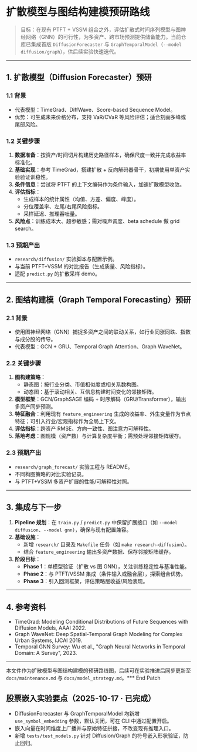 # 扩散模型与图结构建模预研路线

> 目标：在现有 PTFT + VSSM 组合之外，评估扩散式时间序列模型与图神经网络（GNN）的可行性，为多资产、跨市场预测提供储备能力。当前仓库已集成首版 `DiffusionForecaster` 与 `GraphTemporalModel`（`--model diffusion/graph`），供后续实验快速迭代。

---

## 1. 扩散模型（Diffusion Forecaster）预研

### 1.1 背景
- 代表模型：TimeGrad、DiffWave、Score-based Sequence Model。
- 优势：可生成未来价格分布，支持 VaR/CVaR 等风险评估；适合刻画多峰或尾部风险。

### 1.2 关键步骤
1. **数据准备**：按资产/时间切片构建历史路径样本，确保尺度一致并完成收益率标准化。
2. **基础实现**：参考 TimeGrad，搭建扩散 + 反向解码器骨干，初期使用单资产实验验证训稳性。
3. **条件信息**：尝试将 PTFT 的上下文编码作为条件输入，加速扩散模型收敛。
4. **评估指标**：
   - 生成样本的统计属性（均值、方差、偏度、峰度）。
   - 分位覆盖率、左尾/右尾风险指标。
   - 采样延迟、推理吞吐量。
5. **风险点**：训练成本大、超参敏感；需对噪声调度、beta schedule 做 grid search。

### 1.3 预期产出
- `research/diffusion/` 实验脚本与配置示例。
- 与当前 PTFT+VSSM 的对比报告（生成质量、风险指标）。
- 适配 `predict.py` 的扩散采样 demo。

---

## 2. 图结构建模（Graph Temporal Forecasting）预研

### 2.1 背景
- 使用图神经网络（GNN）捕捉多资产之间的联动关系，如行业同涨同跌、指数与成分股的传导。
- 代表模型：GCN + GRU、Temporal Graph Attention、Graph WaveNet。

### 2.2 关键步骤
1. **图构建策略**：
   - 静态图：按行业分类、市值相似度或相关系数构图。
   - 动态图：基于滚动相关、互信息构建时间变化的邻接矩阵。
2. **模型框架**：GCN/GraphSAGE 编码 + 时序解码（GRU/Transformer），输出多资产同步预测。
3. **特征融合**：利用现有 `feature_engineering` 生成的收益率、外生变量作为节点特征；可引入行业/宏观指标作为全局上下文。
4. **评估指标**：跨资产 RMSE、方向一致性、图注意力可解释性。
5. **落地考虑**：图规模（资产数）与计算复杂度平衡；需预处理邻接矩阵缓存。

### 2.3 预期产出
- `research/graph_forecast/` 实验工程与 README。
- 不同构图策略的对比实验记录。
- 与 PTFT+VSSM 多资产扩展的性能/可解释性对照。

---

## 3. 集成与下一步
1. **Pipeline 规划**：在 `train.py` / `predict.py` 中保留扩展接口（如 `--model diffusion`、`--model gnn`），确保与现有配置兼容。
2. **基础设施**：
   - 新增 `research/` 目录及 `Makefile` 任务（如 `make research-diffusion`）。
   - 结合 `feature_engineering` 输出多资产数据、保存邻接矩阵缓存。
3. **阶段目标**：
   - **Phase 1**：单模型验证（扩散 vs 图 GNN），关注训练稳定性与基准性能。
   - **Phase 2**：与 PTFT/VSSM 集成（条件输入或融合层），探索组合优势。
   - **Phase 3**：引入回测框架，评估策略层收益/风险表现。

---

## 4. 参考资料
- TimeGrad: Modeling Conditional Distributions of Future Sequences with Diffusion Models, AAAI 2022.
- Graph WaveNet: Deep Spatial-Temporal Graph Modeling for Complex Urban Systems, IJCAI 2019.
- Temporal GNN Survey: Wu et al., "Graph Neural Networks in Temporal Domain: A Survey", 2023.

---
本文件作为扩散模型与图结构建模的预研路线图，后续可在实验推进后同步更新至 `docs/maintenance.md` 与 `docs/model_strategy.md`。*** End Patch

## 股票嵌入实验要点（2025-10-17 · 已完成）
- DiffusionForecaster 与 GraphTemporalModel 均新增 `use_symbol_embedding` 参数，默认关闭，可在 CLI 中通过配置开启。
- 嵌入向量在时间维度上广播并与原始特征拼接，不改变现有推理入口。
- 新增 `tests/test_models.py` 针对 Diffusion/Graph 的符号嵌入形状验证，防止回归。

